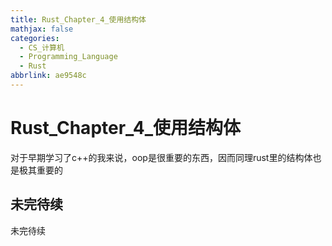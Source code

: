 ```yaml
---
title: Rust_Chapter_4_使用结构体
mathjax: false
categories:
  - CS_计算机
  - Programming_Language
  - Rust
abbrlink: ae9548c
---
```



# Rust_Chapter_4_使用结构体
对于早期学习了c++的我来说，oop是很重要的东西，因而同理rust里的结构体也是极其重要的

<!--more-->

## 未完待续
未完待续